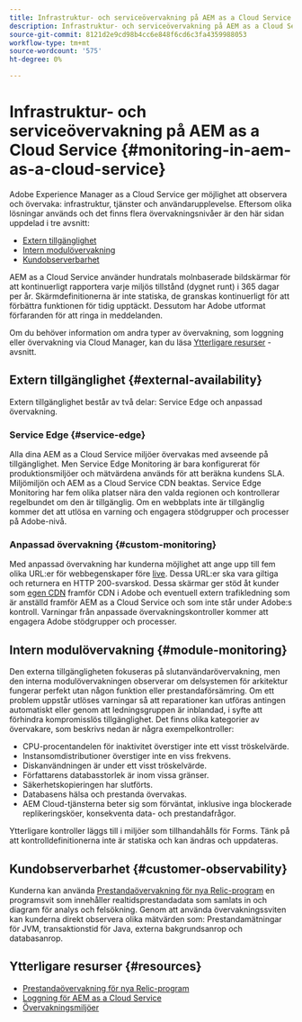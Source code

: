 ```yaml
---
title: Infrastruktur- och serviceövervakning på AEM as a Cloud Service
description: Infrastruktur- och serviceövervakning på AEM as a Cloud Service
source-git-commit: 8121d2e9cd98b4cc6e848f6cd6c3fa4359988053
workflow-type: tm+mt
source-wordcount: '575'
ht-degree: 0%

---
```



# Infrastruktur- och serviceövervakning på AEM as a Cloud Service {#monitoring-in-aem-as-a-cloud-service}

Adobe Experience Manager as a Cloud Service ger möjlighet att observera och övervaka: infrastruktur, tjänster och användarupplevelse. Eftersom olika lösningar används och det finns flera övervakningsnivåer är den här sidan uppdelad i tre avsnitt:

* [Extern tillgänglighet](#external-availability)
* [Intern modulövervakning](#module-monitoring)
* [Kundobserverbarhet](#customer-observability)

AEM as a Cloud Service använder hundratals molnbaserade bildskärmar för att kontinuerligt rapportera varje miljös tillstånd (dygnet runt) i 365 dagar per år. Skärmdefinitionerna är inte statiska, de granskas kontinuerligt för att förbättra funktionen för tidig upptäckt. Dessutom har Adobe utformat förfaranden för att ringa in meddelanden.

Om du behöver information om andra typer av övervakning, som loggning eller övervakning via Cloud Manager, kan du läsa [Ytterligare resurser](#resources) -avsnitt.

## Extern tillgänglighet {#external-availability}

Extern tillgänglighet består av två delar: Service Edge och anpassad övervakning.

### Service Edge {#service-edge}

Alla dina AEM as a Cloud Service miljöer övervakas med avseende på tillgänglighet. Men Service Edge Monitoring är bara konfigurerat för produktionsmiljöer och mätvärdena används för att beräkna kundens SLA. Miljömiljön och AEM as a Cloud Service CDN beaktas. Service Edge Monitoring har fem olika platser nära den valda regionen och kontrollerar regelbundet om den är tillgänglig. Om en webbplats inte är tillgänglig kommer det att utlösa en varning och engagera stödgrupper och processer på Adobe-nivå.

### Anpassad övervakning {#custom-monitoring}

Med anpassad övervakning har kunderna möjlighet att ange upp till fem olika URL:er för webbegenskaper före [live](/help/journey-migration/go-live.md). Dessa URL:er ska vara giltiga och returnera en HTTP 200-svarskod. Dessa skärmar ger stöd åt kunder som [egen CDN](/help/implementing/dispatcher/cdn.md#point-to-point-CDN) framför CDN i Adobe och eventuell extern trafikledning som är anställd framför AEM as a Cloud Service och som inte står under Adobe:s kontroll. Varningar från anpassade övervakningskontroller kommer att engagera Adobe stödgrupper och processer.

## Intern modulövervakning {#module-monitoring}

Den externa tillgängligheten fokuseras på slutanvändarövervakning, men den interna modulövervakningen observerar om delsystemen för arkitektur fungerar perfekt utan någon funktion eller prestandaförsämring. Om ett problem uppstår utlöses varningar så att reparationer kan utföras antingen automatiskt eller genom att ledningsgruppen är inblandad, i syfte att förhindra kompromisslös tillgänglighet. Det finns olika kategorier av övervakare, som beskrivs nedan är några exempelkontroller:

* CPU-procentandelen för inaktivitet överstiger inte ett visst tröskelvärde.
* Instansomdistributioner överstiger inte en viss frekvens.
* Diskanvändningen är under ett visst tröskelvärde.
* Författarens databasstorlek är inom vissa gränser.
* Säkerhetskopieringen har slutförts.
* Databasens hälsa och prestanda övervakas.
* AEM Cloud-tjänsterna beter sig som förväntat, inklusive inga blockerade replikeringsköer, konsekventa data- och prestandafrågor.

Ytterligare kontroller läggs till i miljöer som tillhandahålls för Forms. Tänk på att kontrolldefinitionerna inte är statiska och kan ändras och uppdateras.

## Kundobserverbarhet {#customer-observability}

Kunderna kan använda [Prestandaövervakning för nya Relic-program](https://experienceleague.adobe.com/docs/experience-manager-cloud-service/content/implementing/using-cloud-manager/user-access-new-relic.html) en programsvit som innehåller realtidsprestandadata som samlats in och diagram för analys och felsökning. Genom att använda övervakningssviten kan kunderna direkt observera olika mätvärden som: Prestandamätningar för JVM, transaktionstid för Java, externa bakgrundsanrop och databasanrop.

## Ytterligare resurser {#resources}

* [Prestandaövervakning för nya Relic-program](https://experienceleague.adobe.com/docs/experience-manager-cloud-service/content/implementing/using-cloud-manager/user-access-new-relic.html)
* [Loggning för AEM as a Cloud Service](https://experienceleague.adobe.com/docs/experience-manager-cloud-service/content/implementing/developing/logging.html)
* [Övervakningsmiljöer](https://experienceleague.adobe.com/docs/experience-manager-cloud-manager/content/using/monitoring-environments.html)
